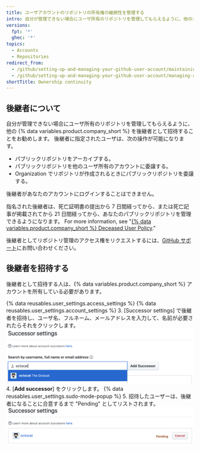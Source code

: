 ```yaml
---
title: ユーザアカウントのリポジトリの所有権の継続性を管理する
intro: 自分が管理できない場合にユーザ所有のリポジトリを管理してもらえるように、他のユーザを招待することができます。
versions:
  fpt: '*'
  ghec: '*'
topics:
  - Accounts
  - Repositories
redirect_from:
  - /github/setting-up-and-managing-your-github-user-account/maintaining-ownership-continuity-of-your-user-accounts-repositories
  - /github/setting-up-and-managing-your-github-user-account/managing-access-to-your-personal-repositories/maintaining-ownership-continuity-of-your-user-accounts-repositories
shortTitle: Ownership continuity
---
```


## 後継者について

自分が管理できない場合にユーザ所有のリポジトリを管理してもらえるように、他の {% data variables.product.company_short %} を後継者として招待することをお勧めします。 後継者に指定されたユーザは、次の操作が可能になります。

- パブリックリポジトリをアーカイブする。
- パブリックリポジトリを他のユーザ所有のアカウントに委譲する。
- Organization でリポジトリが作成されるときにパブリックリポジトリを委譲する。

後継者があなたのアカウントにログインすることはできません。

指名された後継者は、死亡証明書の提出から 7 日間経ってから、または死亡記事が掲載されてから 21 日間経ってから、あなたのパブリックリポジトリを管理できるようになります。 For more information, see "[{% data variables.product.company_short %} Deceased User Policy](/free-pro-team@latest/github/site-policy/github-deceased-user-policy)."

後継者としてリポジトリ管理のアクセス権をリクエストするには、[GitHub サポート](https://support.github.com/contact?tags=docs-accounts)にお問い合わせください。

## 後継者を招待する
後継者として招待する人は、{% data variables.product.company_short %} アカウントを所有している必要があります。

{% data reusables.user_settings.access_settings %}
{% data reusables.user_settings.account_settings %}
3. [Successor settings] で後継者を招待し、ユーザ名、フルネーム、メールアドレスを入力して、名前が必要されたらそれをクリックします。 ![後継者招待の検索フィールド](/assets/images/help/settings/settings-invite-successor-search-field.png)
4. [**Add successor**] をクリックします。
{% data reusables.user_settings.sudo-mode-popup %}
5. 招待したユーザーは、後継者になることに合意するまで "Pending" としてリストされます。 ![後継者招待が Pending](/assets/images/help/settings/settings-pending-successor.png)
